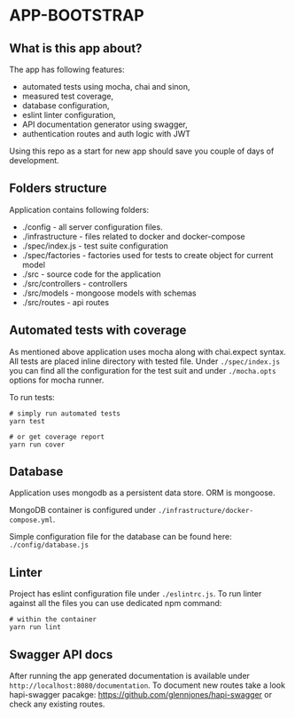 # APP-BOOTSTRAP

## What is this app about?

The app has following features:

- automated tests using mocha, chai and sinon,
- measured test coverage,
- database configuration,
- eslint linter configuration,
- API documentation generator using swagger,
- authentication routes and auth logic with JWT

Using this repo as a start for new app should save you couple of days of development.

## Folders structure

Application contains following folders:

- ./config - all server configuration files.
- ./infrastructure - files related to docker and docker-compose
- ./spec/index.js - test suite configuration
- ./spec/factories - factories used for tests to create object for current model
- ./src - source code for the application
- ./src/controllers - controllers
- ./src/models - mongoose models with schemas
- ./src/routes - api routes

## Automated tests with coverage

As mentioned above application uses mocha along with chai.expect syntax. All tests are placed inline directory with tested file. Under `./spec/index.js` you can find all the configuration for the test suit and under `./mocha.opts` options for mocha runner.

To run tests:
```
# simply run automated tests
yarn test

# or get coverage report
yarn run cover
```

## Database

Application uses mongodb as a persistent data store. ORM is mongoose.

MongoDB container is configured under `./infrastructure/docker-compose.yml`.

Simple configuration file for the database can be found here: `./config/database.js`

## Linter

Project has eslint configuration file under `./eslintrc.js`. To run linter against all the files you can use dedicated npm command:

```
# within the container
yarn run lint
```

## Swagger API docs

After running the app generated documentation is available under `http://localhost:8080/documentation`. To document new routes take a look hapi-swagger pacakge: https://github.com/glennjones/hapi-swagger or check any existing routes.
